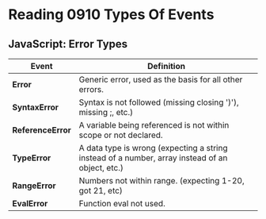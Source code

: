 # Reading 0910 Types Of Events

## JavaScript: Error Types
| Event  | Definition  |
|---|---|
| **Error**  |  Generic error, used as the basis for all other errors. |
| **SyntaxError**  |  Syntax is not followed (missing closing ')'), missing ;, etc.)  |
| **ReferenceError**  |  A variable being referenced is not within scope or not declared.  |
| **TypeError**  |  A data type is wrong (expecting a string instead of a number, array instead of an object, etc.)  |
| **RangeError**  |  Numbers not within range. (expecting 1-20, got 21, etc) |
| **EvalError**  |  Function eval not used. |












